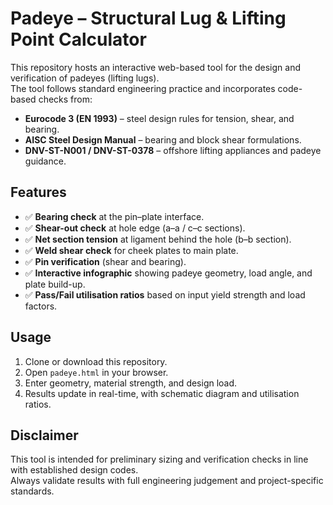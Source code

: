 # Padeye – Structural Lug & Lifting Point Calculator

This repository hosts an interactive web-based tool for the design and verification of padeyes (lifting lugs).  
The tool follows standard engineering practice and incorporates code-based checks from:

- **Eurocode 3 (EN 1993)** – steel design rules for tension, shear, and bearing.  
- **AISC Steel Design Manual** – bearing and block shear formulations.  
- **DNV-ST-N001 / DNV-ST-0378** – offshore lifting appliances and padeye guidance.  

## Features
- ✅ **Bearing check** at the pin–plate interface.  
- ✅ **Shear-out check** at hole edge (a–a / c–c sections).  
- ✅ **Net section tension** at ligament behind the hole (b–b section).  
- ✅ **Weld shear check** for cheek plates to main plate.  
- ✅ **Pin verification** (shear and bearing).  
- ✅ **Interactive infographic** showing padeye geometry, load angle, and plate build-up.  
- ✅ **Pass/Fail utilisation ratios** based on input yield strength and load factors.  

## Usage
1. Clone or download this repository.  
2. Open `padeye.html` in your browser.  
3. Enter geometry, material strength, and design load.  
4. Results update in real-time, with schematic diagram and utilisation ratios.  

## Disclaimer
This tool is intended for preliminary sizing and verification checks in line with established design codes.  
Always validate results with full engineering judgement and project-specific standards.
